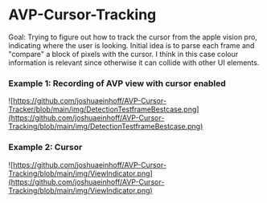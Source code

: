 # AVP-Cursor-Tracking
Goal:
Trying to figure out how to track the cursor from the apple vision pro, indicating where the user is looking. Initial idea is to parse each frame and "compare" a block of pixels with the cursor. I think in this case colour information is relevant since otherwise it can collide with other UI elements. 
### Example 1: Recording of AVP view with cursor enabled
![https://github.com/joshuaeinhoff/AVP-Cursor-Tracker/blob/main/img/DetectionTestframeBestcase.png](https://github.com/joshuaeinhoff/AVP-Cursor-Tracking/blob/main/img/DetectionTestframeBestcase.png)
### Example 2: Cursor
![https://github.com/joshuaeinhoff/AVP-Cursor-Tracking/blob/main/img/ViewIndicator.png](https://github.com/joshuaeinhoff/AVP-Cursor-Tracking/blob/main/img/ViewIndicator.png)
